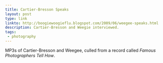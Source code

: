 ```yaml
---
title: Cartier-Bresson Speaks
layout: post
type: link
linkto: http://boogiewoogieflu.blogspot.com/2009/06/weegee-speaks.html
description: Cartier-Bresson and Weegie interviewed.
tags:
 - photography
---
```

MP3s of Cartier-Bresson and Weegee, culled from a record called _Famous Photographers Tell How_.